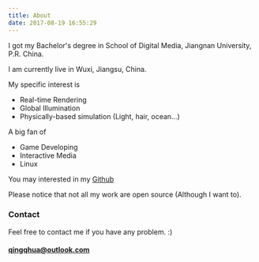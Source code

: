 ```yaml
---
title: About
date: 2017-08-19 16:55:29
---
```


I got my Bachelor's degree in
School of Digital Media,
Jiangnan University, P.R. China.

I am currently live in Wuxi, Jiangsu, China.

My specific interest is

- Real-time Rendering
- Global Illumination
- Physically-based simulation (Light, hair, ocean...)

A big fan of

- Game Developing
- Interactive Media
- Linux

You may interested in my [Github](https://github.com/qingqhua) 

Please notice that not all my work are open source (Although I want to).

### Contact

Feel free to contact me if you have any problem. :)

#### qingqhua@outlook.com